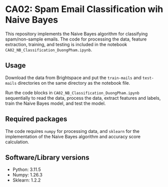 # CA02: Spam Email Classification wih Naive Bayes

This repository implements the Naive Bayes algorithm for classifying spam/non-sample emails. The code for processing the data, feature extraction, training, and testing is included in the notebook `CA02_NB_Classification_DuongPham.ipynb`.

## Usage
Download the data from Brightspace and put the `train-mails` and `test-mails` directories on the same directory as the notebook file.

Run the code blocks in `CA02_NB_Classification_DuongPham.ipynb` sequentially to read the data, process the data, extract features and labels, train the Naive Bayes model, and test the model.

## Required packages
The code requires `numpy` for processing data, and `sklearn` for the implementation of the Naive Bayes algorithm and accuracy score calculation.

## Software/Library versions
- Python: 3.11.5
- Numpy: 1.26.3
- Sklearn: 1.2.2